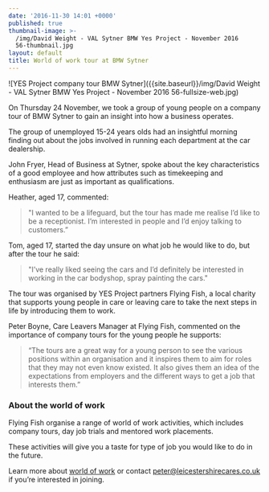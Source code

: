 ```yaml
---
date: '2016-11-30 14:01 +0000'
published: true
thumbnail-image: >-
  /img/David Weight - VAL Sytner BMW Yes Project - November 2016
  56-thumbnail.jpg
layout: default
title: World of work tour at BMW Sytner
---
```


![YES Project company tour BMW Sytner]({{site.baseurl}}/img/David Weight - VAL Sytner BMW Yes Project - November 2016 56-fullsize-web.jpg)

On Thursday 24 November, we took a group of young people on a company tour of BMW Sytner to gain an insight into how a business operates.

The group of unemployed 15-24 years olds had an insightful morning finding out about the jobs involved in running each department at the car dealership.

John Fryer, Head of Business at Sytner, spoke about the key characteristics of a good employee and how attributes such as timekeeping and enthusiasm are just as important as qualifications.

Heather, aged 17, commented:

> "I wanted to be a lifeguard, but the tour has made me realise I’d like to be a receptionist. I’m interested in people and I’d enjoy talking to customers.” 

Tom, aged 17, started the day unsure on what job he would like to do, but after the tour he said:

> "I’ve really liked seeing the cars and I’d definitely be interested in working in the car bodyshop, spray painting the cars."

The tour was organised by YES Project partners Flying Fish, a local charity that supports young people in care or leaving care to take the next steps in life by introducing them to work.

Peter Boyne, Care Leavers Manager at Flying Fish, commented on the importance of company tours for the young people he supports:

> “The tours are a great way for a young person to see the various positions within an organisation and it inspires them to aim for roles that they may not even know existed. It also gives them an idea of the expectations from employers and the different ways to get a job that interests them.”

### About the world of work

Flying Fish organise a range of world of work activities, which includes company tours, day job trials and mentored work placements. 

These activities will give you a taste for type of job you would like to do in the future.

Learn more about [world of work](http://www.yesproject.org/what-you-can-do/explore-the-world-of-work/) or contact [peter@leicestershirecares.co.uk](mailto:peter@leicestershirecares.co.uk) if you’re interested in joining.
